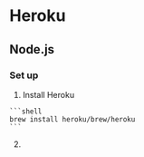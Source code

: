 # Heroku

## Node.js
### Set up
  1. Install Heroku
  
    ```shell
    brew install heroku/brew/heroku
    ```
  2. 
